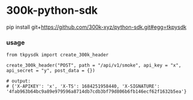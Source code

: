 # 300k-python-sdk

pip install git+https://github.com/300k-xyz/python-sdk.git#egg=tkpysdk
 
 ### usage
```
from tkpysdk import create_300k_header

create_300k_header("POST", path = "/api/v1/smoke", api_key = "x", api_secret = "y", post_data = {})

# output:
# {'X-APIKEY': 'x', 'X-TS': 1684251958440, 'X-SIGNATURE': '4fab963b64bc9a89e979596a8714db7cdb3bf79d806b6fb146ecf62f1632b5ea'}

```
